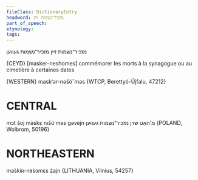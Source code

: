 ```yaml
---
fileClass: DictionaryEntry
headword: מזכּיר־נשמות זײַן
part_of_speech: 
etymology: 
tags: 
---
```

מזכּיר־נשמות זײַן
מזכּיר־נשמות געווען

{CEYD}
[masker-neshomes‎] commémorer les morts à la synagogue ou au cimetière à certaines dates

{WESTERN}
maskʲər-nəšóˆməs {WTCP, Berettyó-Újfalu, 47212}

CENTRAL
========

mɔt šoj màskɛ nɩšúˑməs gəvejn מ'האָט שוין מזכּיר־נשמות געווען {POLAND, Wolbrom, 50196}

NORTHEASTERN
==============

mas̀kiʀ-nɘs̀ɔmɛs z̀ajn {LITHUANIA, Vilnius, 54257}